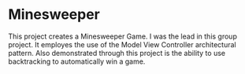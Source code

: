 # Minesweeper
This project creates a Minesweeper Game.
I was the lead in this group project. It employes the use of the Model View Controller architectural pattern.
Also demonstrated through this project is the ability to use backtracking to automatically win a game.
